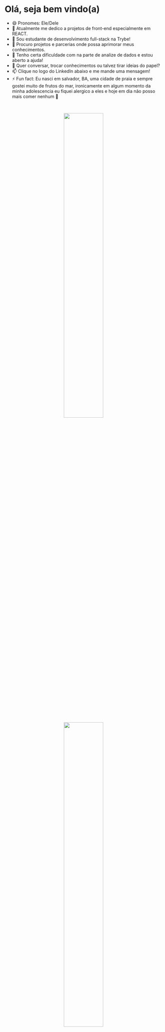 <h1>Olá, seja bem vindo(a)</h1>

- 😄 Pronomes: Ele/Dele
- 🔭 Atualmente me dedico a projetos de front-end especialmente em REACT.
- 🌱 Sou estudante de desenvolvimento full-stack na Trybe!
- 👯 Procuro projetos e parcerias onde possa aprimorar meus conhecimentos.
- 🤔 Tenho certa dificuldade com na parte de analize de dados e estou aberto a ajuda!
- 💬 Quer conversar, trocar conhecimentos ou talvez tirar ideias do papel?
- 📫 Clique no logo do LinkedIn abaixo e me mande uma mensagem!
- ⚡ Fun fact: Eu nasci em salvador, BA, uma cidade de praia e sempre gostei muito de
  frutos do mar, ironicamente em algum momento da minha adolescencia eu fiquei alergico a
  eles e hoje em dia nâo posso mais comer nenhum 🙁
<br>

<p align="center">

<img height="50%" width="auto" src ="https://github-readme-stats.vercel.app/api?username=viniciusldn&show_icons=true&count_private=true&theme=darcula&hide_border=true&hide=issues,contribs&bg_color=00000000">
<br>
<img height="50%" width="auto" src ="https://github-readme-stats.vercel.app/api/top-langs/?username=viniciusldn&layout=compact&hide_border=true&theme=darcula&bg_color=00000000&langs_count=6&hide=jupyter%20notebook,tex,css,php">
<br>
<img src ="https://github-readme-streak-stats.herokuapp.com?user=viniciusldn&theme=darcula&hide_border=true&background=FFFFFF00">
<br>
<a href="https://www.linkedin.com/in/viniciusldnogueira/"> <img align="center" src="https://www.logo.wine/a/logo/LinkedIn/LinkedIn-Wordmark-White-Dark-Background-Logo.wine.svg" height="50" width="210"
alt="viniciusldn" /></a>
</p>

<!-- <p align="center">
  <img align="left" src ="https://github-readme-stats.vercel.app/api/pin/?username=aveek-saha&repo=ytdx">
  <img align="right" src ="https://github-readme-stats.vercel.app/api/pin/?username=aveek-saha&repo=pixel-weather">
</p> -->

<!--
**Aveek-Saha/aveek-saha** is a ✨ _special_ ✨ repository because its `README.md` (this file) appears on your GitHub profile.

Here are some ideas to get you started:

- 🔭 I’m currently working on ...
- 🌱 I’m currently learning ...
- 👯 I’m looking to collaborate on ...
- 🤔 I’m looking for help with ...
- 💬 Ask me about ...
- 📫 How to reach me: ...
- 😄 Pronouns: ...
- ⚡ Fun fact: ...
-->

</main>
